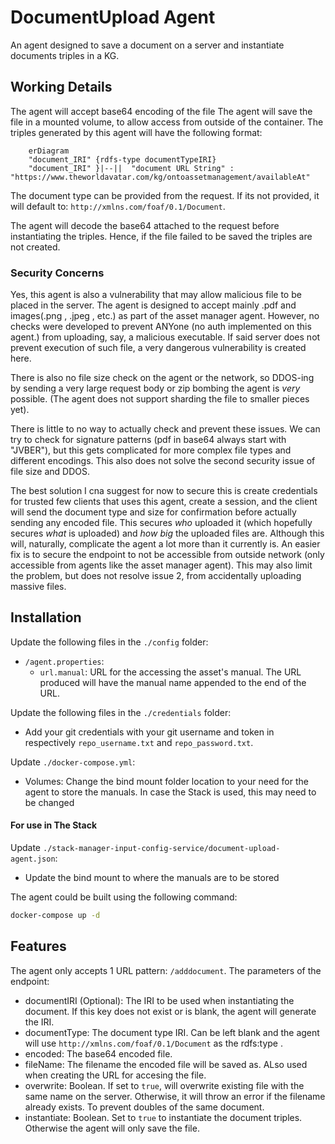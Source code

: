 
# DocumentUpload Agent
An agent designed to save a document on a server and instantiate documents triples in a KG. 

## Working Details
The agent will accept base64 encoding of the file
The agent will save the file in a mounted volume, to allow access from outside of the container. The triples generated by this agent will have the following format:
```mermaid
    erDiagram
    "document_IRI" {rdfs-type documentTypeIRI}
    "document_IRI" }|--||  "document URL String" : "https://www.theworldavatar.com/kg/ontoassetmanagement/availableAt"

```

The document type can be provided from the request. If its not provided, it will default to: `http://xmlns.com/foaf/0.1/Document`. 

The agent will decode the base64 attached to the request before instantiating the triples. Hence, if the file failed to be saved the triples are not created.
### Security Concerns
Yes, this agent is also a vulnerability that may allow malicious file to be placed in the server. The agent is designed to accept mainly .pdf and images(.png , .jpeg , etc.) as part of the asset manager agent. However, no checks were developed to prevent ANYone (no auth implemented on this agent.) from uploading, say, a malicious executable. If said server does not prevent execution of such file, a very dangerous vulnerability is created here.

There is also no file size check on the agent or the network, so DDOS-ing by sending a very large request body or zip bombing the agent is *very* possible. (The agent does not support sharding the file to smaller pieces yet).

There is little to no way to actually check and prevent these issues. We can try to check for signature patterns (pdf in base64 always start with "JVBER"), but this gets complicated for more complex file types and different encodings. This also does not solve the second security issue of file size and DDOS. 

The best solution I cna suggest for now to secure this is create credentials for trusted few clients that uses this agent, create a session, and the client will send the document type and size for confirmation before actually sending any encoded file. This secures *who* uploaded it (which hopefully secures *what* is uploaded) and *how big* the uploaded files are. Although this will, naturally, complicate the agent a lot more than it currently is. An easier fix is to secure the endpoint to not be accessible from outside network (only accessible from agents like the asset manager agent). This may also limit the problem, but does not resolve issue 2, from accidentally uploading massive files.

## Installation
Update the following files in the `./config` folder:
- `/agent.properties`:
    - `url.manual`: URL for the accessing the asset's manual. The URL produced will have the manual name appended to the end of the URL.

Update the following files in the `./credentials` folder:
 - Add your git credentials with your git username and token in respectively `repo_username.txt` and `repo_password.txt`.

Update `./docker-compose.yml`:
 - Volumes: Change the bind mount folder location to your need for the agent to store the manuals. In case the Stack is used, this may need to be changed

#### For use in The Stack
Update  `./stack-manager-input-config-service/document-upload-agent.json`:
 - Update the bind mount to where the manuals are to be stored


The agent could be built using the following command:
```bash
docker-compose up -d
```

## Features

The agent only accepts 1 URL pattern: `/adddocument`. The parameters of the endpoint:
- documentIRI (Optional): The IRI to be used when instantiating the document. If this key does not exist or is blank, the agent will generate the IRI.
- documentType: The document type IRI. Can be left blank and the agent will use `http://xmlns.com/foaf/0.1/Document` as the rdfs:type .
- encoded: The base64 encoded file.
- fileName: The filename the encoded file will be saved as. ALso used when creating the URL for accesing the file.
- overwrite: Boolean. If set to `true`, will overwrite existing file with the same name on the server. Otherwise, it will throw an error if the filename already exists. To prevent doubles of the same document.
- instantiate: Boolean. Set to `true` to instantiate the document triples. Otherwise the agent will only save the file.












